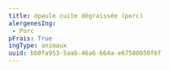 ```yaml
---
title: épaule cuite dégraissée (porc)
alergenesIng:
 - Porc
pFrais: True
ingType: animaux
uuid: bb0fa953-5aab-46a6-b64a-e67580050f6f
---
```

